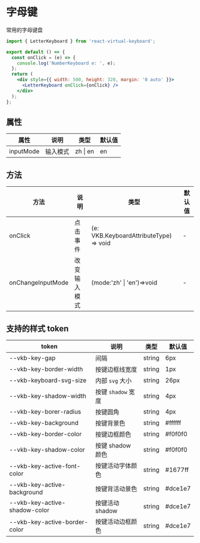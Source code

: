 # 字母键

常用的字母键盘

```jsx
import { LetterKeyboard } from 'react-virtual-keyboard';

export default () => {
  const onClick = (e) => {
    console.log('NumberKeyboard e: ', e);
  };
  return (
    <div style={{ width: 500, height: 320, margin: '0 auto' }}>
      <LetterKeyboard onClick={onClick} />
    </div>
  );
};
```

## 属性

| 属性      | 说明     | 类型     | 默认值 |
| --------- | -------- | -------- | ------ |
| inputMode | 输入模式 | zh \| en | en     |

## 方法

| 方法              | 说明         | 类型                                   | 默认值 |
| ----------------- | ------------ | -------------------------------------- | ------ |
| onClick           | 点击事件     | (e: VKB.KeyboardAttributeType) => void | -      |
| onChangeInputMode | 改变输入模式 | (mode:'zh' \| 'en')=>void              | -      |

## 支持的样式 token

| token                         | 说明               | 类型   | 默认值  |
| ----------------------------- | ------------------ | ------ | ------- |
| --vkb-key-gap                 | 间隔               | string | 6px     |
| --vkb-key-border-width        | 按键边框线宽度     | string | 1px     |
| --vkb-keyboard-svg-size       | 内部 `svg` 大小    | string | 26px    |
| --vkb-key-shadow-width        | 按键 `shadow` 宽度 | string | 4px     |
| --vkb-key-borer-radius        | 按键圆角           | string | 4px     |
| --vkb-key-background          | 按键背景色         | string | #ffffff |
| --vkb-key-border-color        | 按键边框颜色       | string | #f0f0f0 |
| --vkb-key-shadow-color        | 按键 shadow 颜色   | string | #f0f0f0 |
| --vkb-key-active-font-color   | 按键活动字体颜色   | string | #1677ff |
| --vkb-key-active-background   | 按键背活动景色     | string | #dce1e7 |
| --vkb-key-active-shadow-color | 按键活动 shadow    | string | #dce1e7 |
| --vkb-key-active-border-color | 按键活动边框颜色   | string | #dce1e7 |
